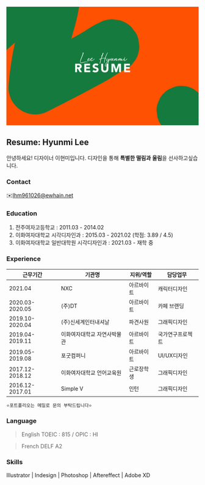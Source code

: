![이미지](https://raw.githubusercontent.com/mibap/mibap/gh-pages/resume_image.jpg)

## Resume: Hyunmi Lee
안녕하세요! 디자이너 이현미입니다.
디자인을 통해 **특별한 떨림과 울림**을 선사하고싶습니다.

### Contact
✉️lhm961026@ewhain.net

### Education
1. 전주여자고등학교 : 2011.03 - 2014.02
2. 이화여자대학교 시각디자인과 : 2015.03 - 2021.02 (학점: 3.89 / 4.5)
3. 이화여자대학교 일반대학원 시각디자인과 : 2021.03 - 재학 중

### Experience
근무기간 | 기관명 | 지위/역할 | 담당업무
------------ | ------------- | ------------- | -------------
2021.04 | NXC | 아르바이트 | 캐릭터디자인
2020.03-2020.05 | (주)DT | 아르바이트 | 카페 브랜딩
2019.10-2020.04 | (주)신세계인터내셔날 | 파견사원 | 그래픽디자인
2019.04-2019.11 | 이화여자대학교 자연사박물관 | 아르바이트 | 국가연구프로젝트
2019.05-2019.08 | 포굿컴퍼니 | 아르바이트 | UI/UX디자인
2017.12-2018.12 | 이화여자대학교 언어교육원 | 근로장학생 | 그래픽디자인
2016.12-2017.01 | Simple V | 인턴 | 그래픽디자인
```markdown
⭐️포트폴리오는 메일로 문의 부탁드립니다⭐️
```
### Language
> English 
TOEIC : 815 / OPIC : HI

> French 
DELF A2

### Skills
Illustrator | Indesign | Photoshop | Aftereffect | Adobe XD

